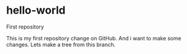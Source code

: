 # hello-world
First repository

This is my first repository change on GitHub. And i want to make some changes.
Lets make a tree from this branch.
